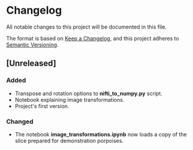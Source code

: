 # Changelog

All notable changes to this project will be documented in this file.

The format is based on [Keep a Changelog](https://keepachangelog.com/en/1.0.0/), and this project adheres to [Semantic Versioning](https://semver.org/spec/v2.0.0.html).

## [Unreleased]

### Added

- Transpose and rotation options to **nifti_to_numpy.py** script.
- Notebook explaining image transformations.
- Project's first version.

### Changed

- The notebook **image_transformations.ipynb** now loads a copy of the slice prepared for demonstration porpoises.
